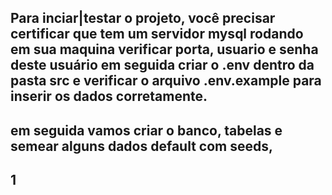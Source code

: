 
##
## Para inciar|testar o projeto, você precisar certificar que tem um servidor mysql rodando em sua maquina verificar porta, usuario e senha deste usuário em seguida criar o .env dentro da pasta src e verificar o arquivo .env.example para inserir os dados corretamente.

## em seguida vamos criar o banco, tabelas e semear alguns dados default com seeds,


## 1
